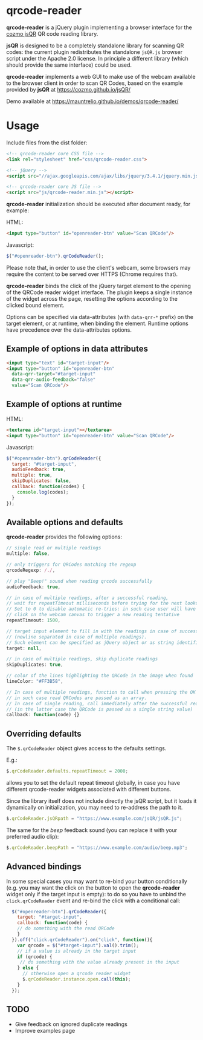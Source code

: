 # qrcode-reader

**qrcode-reader** is a jQuery plugin implementing a browser interface for the [cozmo jsQR](https://github.com/cozmo/jsQR) QR code reading library.

**jsQR** is designed to be a completely standalone library for scanning QR codes: the current plugin redistributes the standalone `jsQR.js` browser script under the Apache 2.0 license. In principle a different library (which should provide the same interface) could be used.

**qrcode-reader** implements a web GUI to make use of the webcam available to the browser client in order to scan QR Codes, based on the example provided by **jsQR** at https://cozmo.github.io/jsQR/

Demo available at https://mauntrelio.github.io/demos/qrcode-reader/

# Usage

Include files from the dist folder:

```html
<!-- qrcode-reader core CSS file -->
<link rel="stylesheet" href="css/qrcode-reader.css">

<!-- jQuery -->
<script src="//ajax.googleapis.com/ajax/libs/jquery/3.4.1/jquery.min.js"></script>

<!-- qrcode-reader core JS file -->
<script src="js/qrcode-reader.min.js"></script>
```

**qrcode-reader** initialization should be executed after document ready, for example:

HTML:
```html
<input type="button" id="openreader-btn" value="Scan QRCode"/>
```

Javascript:
```javascript
$("#openreader-btn").qrCodeReader();
```

Please note that, in order to use the client's webcam, some browsers may require the content to be served over HTTPS (Chrome requires that).

**qrcode-reader** binds the click of the jQuery target element to the opening of the QRCode reader widget interface. The plugin keeps a single instance of the widget across the page, resetting the options according to the clicked bound element.

Options can be specified via data-attributes (with `data-qrr-*` prefix) on the target element, or at runtime, when binding the element. Runtime options have precedence over the data-attributes options.

## Example of options in data attributes

```html
<input type="text" id="target-input"/>
<input type="button" id="openreader-btn" 
  data-qrr-target="#target-input" 
  data-qrr-audio-feedback="false" 
  value="Scan QRCode"/>
```

## Example of options at runtime

HTML:
```html
<textarea id="target-input"></textarea>
<input type="button" id="openreader-btn" value="Scan QRCode"/>
```

Javascript:
```javascript
$("#openreader-btn").qrCodeReader({
  target: "#target-input",
  audioFeedback: true,
  multiple: true,
  skipDuplicates: false,
  callback: function(codes) {
    console.log(codes);
  }
});
```

## Available options and defaults

**qrcode-reader** provides the following options:

```javascript
// single read or multiple readings
multiple: false, 

// only triggers for QRCodes matching the regexp
qrcodeRegexp: /./, 

// play "Beep!" sound when reading qrcode successfully 
audioFeedback: true, 

// in case of multiple readings, after a successful reading,
// wait for repeatTimeout milliseconds before trying for the next lookup. 
// Set to 0 to disable automatic re-tries: in such case user will have to 
// click on the webcam canvas to trigger a new reading tentative
repeatTimeout: 1500, 

// target input element to fill in with the readings in case of successful reading 
// (newline separated in case of multiple readings).
// Such element can be specified as jQuery object or as string identifier, e.g. "#target-input"
target: null, 

// in case of multiple readings, skip duplicate readings
skipDuplicates: true,  

// color of the lines highlighting the QRCode in the image when found
lineColor: "#FF3B58",

// In case of multiple readings, function to call when pressing the OK button (or Enter), 
// in such case read QRCodes are passed as an array. 
// In case of single reading, call immediately after the successful reading 
// (in the latter case the QRCode is passed as a single string value)
callback: function(code) {} 
```

## Overriding defaults

The `$.qrCodeReader` object gives access to the defaults settings.

E.g.: 

```javascript
$.qrCodeReader.defaults.repeatTimeout = 2000;
```

allows you to set the default repeat timeout globally, in case you have different qrcode-reader widgets associated with different buttons.

Since the library itself does not include directly the jsQR script, but it loads it dynamically on initialization, you may need to re-address the path to it.

```javascript
$.qrCodeReader.jsQRpath = "https://www.example.com/jsQR/jsQR.js";
```

The same for the *beep* feedback sound (you can replace it with your preferred audio clip):

```javascript
$.qrCodeReader.beepPath = "https://www.example.com/audio/beep.mp3";
```

## Advanced bindings

In some special cases you may want to re-bind your button conditionally (e.g. you may want the click on the button to open the **qrcode-reader** widget only if the target input is empty): to do so you have to unbind the `click.qrCodeReader` event and re-bind the click with a conditional call:

```javascript
  $("#openreader-btn").qrCodeReader({
    target: "#target-input",
    callback: function(code) {
    // do something with the read QRCode
    }
  }).off("click.qrCodeReader").on("click", function(){
    var qrcode = $("#target-input").val().trim();
    // if a value is already in the target input
    if (qrcode) {
     // do something with the value already present in the input
    } else {
      // otherwise open a qrcode reader widget
      $.qrCodeReader.instance.open.call(this);
    }
  });

```

## TODO

- Give feedback on ignored duplicate readings
- Improve examples page